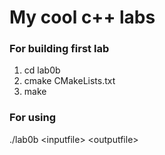 # My cool c++ labs

### For building first lab

1. cd lab0b
2. cmake CMakeLists.txt
3. make

### For using
./lab0b \<inputfile\> \<outputfile\>
